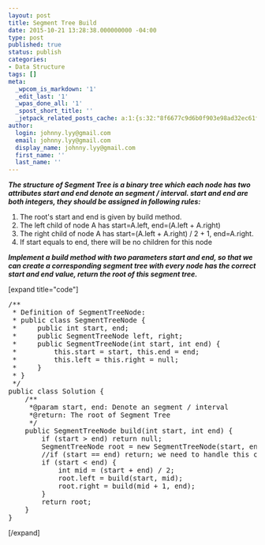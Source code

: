 ```yaml
---
layout: post
title: Segment Tree Build
date: 2015-10-21 13:28:38.000000000 -04:00
type: post
published: true
status: publish
categories:
- Data Structure
tags: []
meta:
  _wpcom_is_markdown: '1'
  _edit_last: '1'
  _wpas_done_all: '1'
  _spost_short_title: ''
  _jetpack_related_posts_cache: a:1:{s:32:"8f6677c9d6b0f903e98ad32ec61f8deb";a:2:{s:7:"expires";i:1454893440;s:7:"payload";a:3:{i:0;a:1:{s:2:"id";i:487;}i:1;a:1:{s:2:"id";i:492;}i:2;a:1:{s:2:"id";i:488;}}}}
author:
  login: johnny.lyy@gmail.com
  email: johnny.lyy@gmail.com
  display_name: johnny.lyy@gmail.com
  first_name: ''
  last_name: ''
---
```

<p><strong><em>The structure of Segment Tree is a binary tree which each node has two attributes start and end denote an segment / interval. start and end are both integers, they should be assigned in following rules:</em></strong></p>
<ol>
<li>The root's start and end is given by build method.</li>
<li>The left child of node A has start=A.left, end=(A.left + A.right)</li>
<li>The right child of node A has start=(A.left + A.right) / 2 + 1, end=A.right.</li>
<li>If start equals to end, there will be no children for this node</li>
</ol>
<p><strong><em>Implement a build method with two parameters start and end, so that we can create a corresponding segment tree with every node has the correct start and end value, return the root of this segment tree.</em></strong></p>
<p>[expand title="code"]</p>
<pre>
/**
 * Definition of SegmentTreeNode:
 * public class SegmentTreeNode {
 *     public int start, end;
 *     public SegmentTreeNode left, right;
 *     public SegmentTreeNode(int start, int end) {
 *         this.start = start, this.end = end;
 *         this.left = this.right = null;
 *     }
 * }
 */
public class Solution {
    /**
     *@param start, end: Denote an segment / interval
     *@return: The root of Segment Tree
     */
    public SegmentTreeNode build(int start, int end) {
        if (start > end) return null;
        SegmentTreeNode root = new SegmentTreeNode(start, end);
        //if (start == end) return; we need to handle this corner case
        if (start < end) {
            int mid = (start + end) / 2;
            root.left = build(start, mid);
            root.right = build(mid + 1, end);
        }
        return root;
    }
}
</pre>
<p>[/expand]</p>
